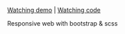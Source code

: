 [Watching demo](https://frontend-testing-beta.vercel.app/) | 
[Watching code](https://github.com/jellyjanney/Component-Challenges/tree/main/tri-petch-isuzu)

Responsive web with bootstrap & scss 